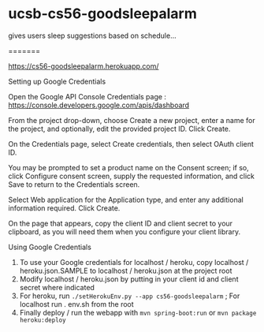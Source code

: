
# ucsb-cs56-goodsleepalarm
gives users sleep suggestions based on schedule...

=======

https://cs56-goodsleepalarm.herokuapp.com/

Setting up Google Credentials

Open the Google API Console Credentials page : https://console.developers.google.com/apis/dashboard

From the project drop-down, choose Create a new project, enter a name for the project, and optionally, edit the provided project ID. Click Create.

On the Credentials page, select Create credentials, then select OAuth client ID.

You may be prompted to set a product name on the Consent screen; if so, click Configure consent screen, supply the requested information, and click Save to return to the Credentials screen.

Select Web application for the Application type, and enter any additional information required.
Click Create.

On the page that appears, copy the client ID and client secret to your clipboard, as you will need them when you configure your client library.

Using Google Credentials
1. To use your Google credentials for localhost / heroku, copy localhost / heroku.json.SAMPLE to localhost / heroku.json at the project root
2. Modify localhost / heroku.json by putting in your client id and client secret where indicated
3. For heroku, run `./setHerokuEnv.py --app cs56-goodsleepalarm` ; For localhost run . env.sh from the root
4. Finally deploy / run the webapp with `mvn spring-boot:run` or `mvn package heroku:deploy`
